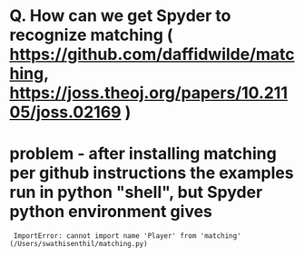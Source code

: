 # Q. How can we get Spyder to recognize matching (  https://github.com/daffidwilde/matching, https://joss.theoj.org/papers/10.21105/joss.02169 )

# problem - after installing matching per github instructions the examples run in python "shell", but Spyder python environment gives

```
 ImportError: cannot import name 'Player' from 'matching' (/Users/swathisenthil/matching.py)

```
